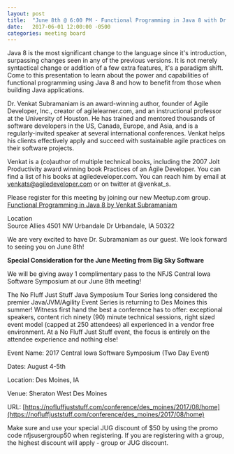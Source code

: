 ```yaml
---
layout: post
title:  "June 8th @ 6:00 PM - Functional Programming in Java 8 with Dr. Venkat Subramaniam"
date:   2017-06-01 12:00:00 -0500
categories: meeting board
---
```


Java 8 is the most significant change to the language since it's introduction, surpassing changes seen in any of the previous versions. It is not merely syntactical change or addition of a few extra features, it's a paradigm shift. Come to this presentation to learn about the power and capabilities of functional programming using Java 8 and how to benefit from those when building Java applications.

Dr. Venkat Subramaniam is an award-winning author, founder of Agile Developer, Inc., creator of agilelearner.com, and an instructional professor at the University of Houston.
He has trained and mentored thousands of software developers in the US, Canada, Europe, and Asia, and is a regularly-invited speaker at several international conferences. Venkat helps his clients effectively apply and succeed with sustainable agile practices on their software projects.

Venkat is a (co)author of multiple technical books, including the 2007 Jolt Productivity award winning book Practices of an Agile Developer. You can find a list of his books at agiledeveloper.com. You can reach him by email at venkats@agiledeveloper.com or on twitter at @venkat_s.

Please register for this meeting by joining our new Meetup.com group.  [Functional Programming in Java 8 by Venkat Subramaniam](https://www.meetup.com/central-iowa-java-users-group/events/239938761/)

Location    
Source Allies
4501 NW Urbandale Dr
Urbandale, IA 50322   
    
We are very excited to have Dr. Subramaniam as our guest.  We look forward to seeing you on June 8th! 

**Special Consideration for the June Meeting from Big Sky Software**

We will be giving away 1 complimentary pass to the NFJS Central Iowa Software Symposium at our June 8th meeting!

The No Fluff Just Stuff Java Symposium Tour Series long considered the premier Java/JVM/Agility Event Series is returning to Des Moines this summer! Witness first hand the best a conference has to offer: exceptional speakers, content rich ninety (90) minute technical sessions, right sized event model (capped at 250 attendees) all experienced in a vendor free environment.  At a No Fluff Just Stuff event, the focus is entirely on the attendee experience and nothing else!

Event Name: 2017 Central Iowa Software Symposium (Two Day Event)

Dates: August 4-5th

Location: Des Moines, IA

Venue: Sheraton West Des Moines

URL: [https://nofluffjuststuff.com/conference/des_moines/2017/08/home](https://nofluffjuststuff.com/conference/des_moines/2017/08/home)

Make sure and use your special JUG discount of $50 by using the promo code nfjsusergroup50 when registering.  If you are registering with a group, the highest discount will apply - group or JUG discount.

